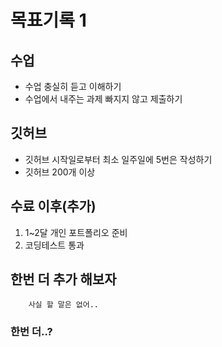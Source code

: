 # 목표기록 1

## 수업

* 수업 충실히 듣고 이해하기
* 수업에서 내주는 과제 빠지지 않고 제출하기

## 깃허브
* 깃허브 시작일로부터 최소 일주일에 5번은 작성하기
* 깃허브 200개 이상

## 수료 이후(추가)
1. 1~2달 개인 포트폴리오 준비
2. 코딩테스트 통과

## 한번 더 추가 해보자
        사실 할 말은 없어..

### 한번 더..?